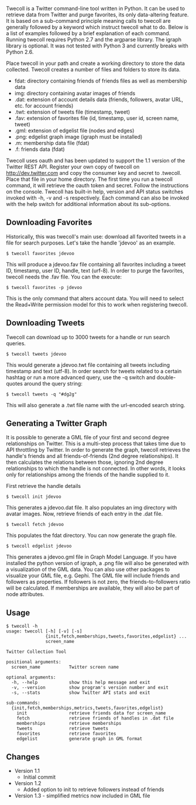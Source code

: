 Twecoll is a Twitter command-line tool written in Python. It can be used to retrieve data from Twitter and purge favorites, its only data-altering feature. It is based on a sub-command principle meaning calls to twecoll are generally followed by a keyword which instruct twecoll what to do. Below is a list of examples followed by a brief explanation of each command. Running twecoll requires Python 2.7 and the argparse library. The igraph library is optional. It was not tested with Python 3 and currently breaks with Python 2.6.

Place twecoll in your path and create a working directory to store the data collected. Twecoll creates a number of files and folders to store its data.

* fdat: directory containing friends of friends files as well as membership data
* img: directory containing avatar images of friends
* .dat: extension of account details data (friends, followers, avatar URL, etc. for account friends)
* .twt: extension of tweets file (timestamp, tweet)
* .fav: extension of favorites file (id, timestamp, user id, screen name, tweet)
* .gml: extension of edgelist file (nodes and edges)
* .png: edgelist graph image (igraph must be installed)
* .m: membership data file (fdat)
* .f: friends data (fdat)

Twecoll uses oauth and has been updated to support the 1.1 version of the Twitter REST API. Register your own copy of twecoll on http://dev.twitter.com and copy the consumer key and secret to .twecoll. Place that file in your home directory. The first time you run a twecoll command, it will retrieve the oauth token and secret. Follow the instructions on the console. Twecoll has built-in help, version and API status switches invoked with -h, -v and -s respectively. Each command can also be invoked with the help switch for additional information about its sub-options.


## Downloading Favorites
Historically, this was twecoll's main use: download all favorited tweets in a file for search purposes. Let's take the handle 'jdevoo' as an example.

```
$ twecoll favorites jdevoo
```

This will produce a jdevoo.fav file containing all favorites including a tweet ID, timestamp, user ID, handle, text (urf-8).
In order to purge the favorites, twecoll needs the .fav file. You can the execute:

```
$ twecoll favorites -p jdevoo
```

This is the only command that alters account data. You will need to select the Read+Write permission model for this to work when registering twecoll.


## Downloading Tweets
Twecoll can download up to 3000 tweets for a handle or run search queries.

```
$ twecoll tweets jdevoo
```

This would generate a jdevoo.twt file containing all tweets including timestamp and text (utf-8).
In order search for tweets related to a certain hashtag or run a more advanced query, use the -q switch and double-quotes around the query string:

```
$ twecoll tweets -q "#dg2g"
```

This will also generate a .twt file name with the url-encoded search string.


## Generating a Twitter Graph
It is possible to generate a GML file of your first and second degree relationships on Twitter. This is a multi-step process that takes time due to API throttling by Twitter. In order to generate the graph, twecoll retrieves the handle's friends and all friends-of-friends (2nd degree relationships). It then calculates the relations between those, ignoring 2nd degree relationships to which the handle is not connected. In other words, it looks only for relationships among the friends of the handle supplied to it.

First retrieve the handle details

```
$ twecoll init jdevoo
```

This generates a jdevoo.dat file. It also populates an img directory with avatar images. Now, retrieve friends of each entry in the .dat file.

```
$ twecoll fetch jdevoo
```

This populates the fdat directory. You can now generate the graph file.

```
$ twecoll edgelist jdevoo
```

This generates a jdevoo.gml file in Graph Model Language. If you have installed the python version of igraph, a .png file will also be generated with a visualization of the GML data. You can also use other packages to visualize your GML file, e.g. Gephi.
The GML file will include friends and followers as properties. If followers is not zero, the friends-to-followers ratio will be calculated. If memberships are available, they will also be part of node attributes.

## Usage
```
$ twecoll -h
usage: twecoll [-h] [-v] [-s]
               {init,fetch,memberships,tweets,favorites,edgelist} ...
               screen_name

Twitter Collection Tool

positional arguments:
  screen_name           Twitter screen name

optional arguments:
  -h, --help            show this help message and exit
  -v, --version         show program's version number and exit
  -s, --stats           show Twitter API stats and exit

sub-commands:
  {init,fetch,memberships,metrics,tweets,favorites,edgelist}
    init                retrieve friends data for screen_name
    fetch               retrieve friends of handles in .dat file
    memberships         retrieve memberships
    tweets              retrieve tweets
    favorites           retrieve favorites
    edgelist            generate graph in GML format
```

## Changes

* Version 1.1
	- Initial commit
* Version 1.2
	- Added option to init to retrieve followers instead of friends
* Version 1.3
        - simplified metrics now included in GML file
